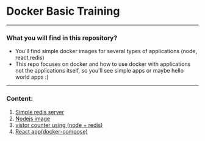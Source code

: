 # Docker Basic Training

---
### What you will find in this repository?

- You'll find simple docker images for several types of applications (node, react,redis)
- This repo focuses on docker and how to use docker with applications not the applications itself, so you'll see simple apps or maybe hello world apps :) 
---
### Content:
1. [Simple redis server](https://github.com/abdussalam-alali/docker-basic-training/tree/main/01%20Build%20basic%20custom%20image%20to%20install%20and%20run%20redis)
2. [Nodejs image](https://github.com/abdussalam-alali/docker-basic-training/tree/main/02%20Install%20nodejs%20and%20run%20basic%20nodeapp)
3. [vistor counter using (node + redis)](https://github.com/abdussalam-alali/docker-basic-training/tree/main/03%20Visitor%20counter%20using%20node%20and%20redis)
4. [React app(docker-compose)]()
